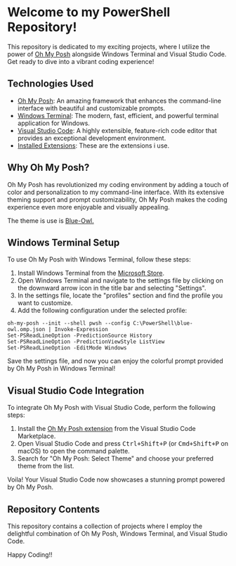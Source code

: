 <h1>Welcome to my PowerShell Repository!</h1>

<p>This repository is dedicated to my exciting projects, where I utilize the power of <a href="https://ohmyposh.dev/">Oh My Posh</a> alongside Windows Terminal and Visual Studio Code. Get ready to dive into a vibrant coding experience!</p>

<h2>Technologies Used</h2>

<ul>
  <li><a href="https://ohmyposh.dev/">Oh My Posh</a>: An amazing framework that enhances the command-line interface with beautiful and customizable prompts.</li>
  <li><a href="https://aka.ms/terminal">Windows Terminal</a>: The modern, fast, efficient, and powerful terminal application for Windows.</li>
  <li><a href="https://code.visualstudio.com/">Visual Studio Code</a>: A highly extensible, feature-rich code editor that provides an exceptional development environment.</li>
  <li><a href= "https://github.com/Cavanite/main/blob/main/.vscode/VScode-Extensions.ps1"> Installed Extensions</a>: These are the extensions i use.
</ul>

<h2>Why Oh My Posh?</h2>

<p>Oh My Posh has revolutionized my coding environment by adding a touch of color and personalization to my command-line interface. With its extensive theming support and prompt customizability, Oh My Posh makes the coding experience even more enjoyable and visually appealing.</p>
<p>The theme is use is <a href="https://github.com/JanDeDobbeleer/oh-my-posh/blob/main/themes/blue-owl.omp.json">Blue-Owl.</a></p>
<h2>Windows Terminal Setup</h2>

<p>To use Oh My Posh with Windows Terminal, follow these steps:</p>

<ol>
  <li>Install Windows Terminal from the <a href="https://aka.ms/terminal">Microsoft Store</a>.</li>
  <li>Open Windows Terminal and navigate to the settings file by clicking on the downward arrow icon in the title bar and selecting "Settings".</li>
  <li>In the settings file, locate the "profiles" section and find the profile you want to customize.</li>
  <li>Add the following configuration under the selected profile:</li>
</ol>

<pre><code>oh-my-posh --init --shell pwsh --config C:\PowerShell\blue-owl.omp.json | Invoke-Expression
Set-PSReadLineOption -PredictionSource History
Set-PSReadLineOption -PredictionViewStyle ListView
Set-PSReadLineOption -EditMode Windows
</code></pre>

<p>Save the settings file, and now you can enjoy the colorful prompt provided by Oh My Posh in Windows Terminal!</p>

<h2>Visual Studio Code Integration</h2>

<p>To integrate Oh My Posh with Visual Studio Code, perform the following steps:</p>

<ol>
  <li>Install the <a href="https://marketplace.visualstudio.com/items?itemName=JanDeDobbeleer.oh-my-posh">Oh My Posh extension</a> from the Visual Studio Code Marketplace.</li>
  <li>Open Visual Studio Code and press <kbd>Ctrl+Shift+P</kbd> (or <kbd>Cmd+Shift+P</kbd> on macOS) to open the command palette.</li>
  <li>Search for "Oh My Posh: Select Theme" and choose your preferred theme from the list.</li>
</ol>

<p>Voila! Your Visual Studio Code now showcases a stunning prompt powered by Oh My Posh.</p>

<h2>Repository Contents</h2>

<p>This repository contains a collection of projects where I employ the delightful combination of Oh My Posh, Windows Terminal, and Visual Studio Code.</p>
<p>Happy Coding!!</p>
